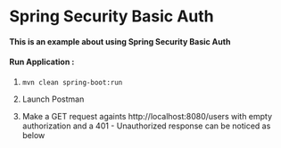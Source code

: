 # Spring Security Basic Auth

#### This is an example about using Spring Security Basic Auth

#### Run Application :

1. `mvn clean spring-boot:run`

2. Launch Postman

3. Make a GET request againts http://localhost:8080/users with empty authorization and a 401 - Unauthorized response can be noticed as below



